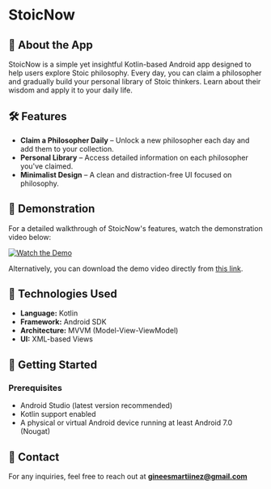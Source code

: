 # StoicNow

## 📜 About the App
StoicNow is a simple yet insightful Kotlin-based Android app designed to help users explore Stoic philosophy. Every day, you can claim a philosopher and gradually build your personal library of Stoic thinkers. Learn about their wisdom and apply it to your daily life.

## 🛠 Features
- **Claim a Philosopher Daily** – Unlock a new philosopher each day and add them to your collection.
- **Personal Library** – Access detailed information on each philosopher you've claimed.
- **Minimalist Design** – A clean and distraction-free UI focused on philosophy.

## 🎥 Demonstration
For a detailed walkthrough of StoicNow's features, watch the demonstration video below:

[![Watch the Demo](https://img.youtube.com/vi/https://youtube.com/shorts/h_xxrsmPKwY/maxresdefault.jpg)](https://youtube.com/shorts/h_xxrsmPKwY)

Alternatively, you can download the demo video directly from [this link](./demo.mp4).

## 📲 Technologies Used
- **Language:** Kotlin
- **Framework:** Android SDK
- **Architecture:** MVVM (Model-View-ViewModel)
- **UI:** XML-based Views

## 🚀 Getting Started
### Prerequisites
- Android Studio (latest version recommended)
- Kotlin support enabled
- A physical or virtual Android device running at least Android 7.0 (Nougat)

## 📩 Contact
For any inquiries, feel free to reach out at **gineesmartiinez@gmail.com**

